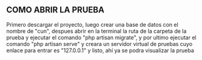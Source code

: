 ## COMO ABRIR LA PRUEBA
Primero descargar el proyecto, luego crear una base de datos con el nombre de "cun", despues abrir en la terminal la ruta de la carpeta de la prueba y ejecutar el comando "php artisan migrate", y por ultimo ejecutar el comando "php artisan serve" y creara un servidor virtual de pruebas cuyo enlace para entrar es "127.0.0.1" y listo, ahí ya se podra visualizar la prueba

